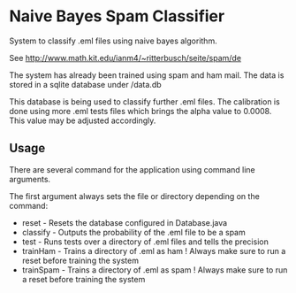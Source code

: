 # Naive Bayes Spam Classifier

System to classify .eml files using naive bayes algorithm.

See http://www.math.kit.edu/ianm4/~ritterbusch/seite/spam/de

The system has already been trained using spam and ham mail.
The data is stored in a sqlite database under /data.db

This database is being used to classify further .eml files.
The calibration is done using more .eml tests files which brings the alpha value to 0.0008.
This value may be adjusted accordingly.

## Usage

There are several command for the application using command line arguments.

The first argument always sets the file or directory depending on the command:

* reset - Resets the database configured in Database.java
* classify - Outputs the probability of the .eml file to be a spam
* test - Runs tests over a directory of .eml files and tells the precision
* trainHam - Trains a directory of .eml as ham ! Always make sure to run a reset before training the system
* trainSpam -  Trains a directory of .eml as spam ! Always make sure to run a reset before training the system